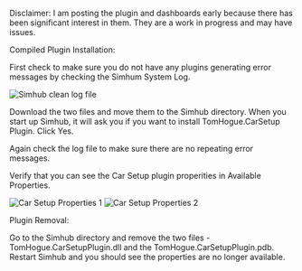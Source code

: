 Disclaimer: I am posting the plugin and dashboards early because there has been significant interest in them.  They are a work in progress and may have issues.

Compiled Plugin Installation:

First check to make sure you do not have any plugins generating error messages by checking the Simhum System Log.

![Simhub clean log file](https://user-images.githubusercontent.com/8271391/141019524-b8d6e433-053d-4700-9b8e-3a64a30c6ac0.png)


Download the two files and move them to the Simhub directory.  When you start up Simhub, it will ask you if you want to install TomHogue.CarSetup Plugin. Click Yes.

Again check the log file to make sure there are no repeating error messages.

Verify that you can see the Car Setup plugin properities in Available Properties.

![Car Setup Properties 1](https://user-images.githubusercontent.com/8271391/141019606-25516977-4161-4e86-b89e-64ba69b81967.png)
![Car Setup Properties 2](https://user-images.githubusercontent.com/8271391/141019621-ffcaddb4-fedd-457d-9b55-292aff82498d.png)

Plugin Removal:

Go to the Simhub directory and remove the two files - TomHogue.CarSetupPlugin.dll and the TomHogue.CarSetupPlugin.pdb.
Restart Simhub and you should see the properties are no longer available.
